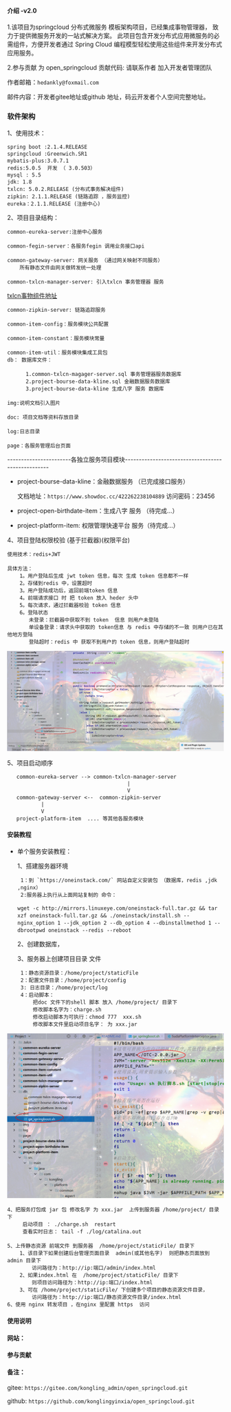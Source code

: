 #### 介绍 -v2.0

1.该项目为springcloud 分布式微服务 模板架构项目，已经集成事物管理器， 致力于提供微服务开发的一站式解决方案。
此项目包含开发分布式应用微服务的必需组件，方便开发者通过 Spring Cloud 编程模型轻松使用这些组件来开发分布式应用服务。

2.参与贡献
为 open_springcloud 贡献代码:  请联系作者 加入开发者管理团队

作者邮箱：`hedankly@foxmail.com`

邮件内容：开发者gitee地址或github 地址，码云开发者个人空间完整地址。

### 软件架构

1、使用技术：

    spring boot :2.1.4.RELEASE
    springcloud :Greenwich.SR1
    mybatis-plus:3.0.7.1
    redis:5.0.5  开发 （ 3.0.503）
    mysql : 5.5
    jdk: 1.8
    txlcn: 5.0.2.RELEASE (分布式事务解决组件)
    zipkin: 2.1.1.RELEASE (链路追踪 ，服务监控)
    eureka：2.1.1.RELEASE (注册中心)

2、项目目录结构：

    common-eureka-server:注册中心服务
    
    common-fegin-server：各服务fegin 调用业务接口api 
    
    common-gateway-server: 网关服务 （通过网关映射不同服务）
        所有静态文件由网关做转发统一处理
    
    common-txlcn-manager-server: 引入txlcn 事务管理器 服务

[txlcn事物组件地址](https://www.txlcn.org/zh-cn/)

    common-zipkin-server: 链路追踪服务
    
    common-item-config：服务模块公共配置
    
    common-item-constant：服务模块常量
    
    common-item-util：服务模块集成工具包
    db： 数据库文件：
    
          1.common-txlcn-magager-server.sql 事务管理器服务数据库
          2.project-bourse-data-kline.sql 金融数据服务数据库
          3.project-bourse-data-kline 生成八字 服务 数据库
            
    img:说明文档引入图片
    
    doc: 项目文档等资料存放目录
    
    log:日志目录
    
    page：各服务管理后台页面

-----------------------各独立服务项目模块--------------------------------------------------

- project-bourse-data-kline：金融数据服务 （已完成接口服务）

  文档地址：`https://www.showdoc.cc/422262238104889`  访问密码：23456

- project-open-birthdate-item：生成八字 服务 （待完成...）

- project-platform-item: 权限管理快速平台 服务（待完成...）

4、项目登陆权限校验 (基于拦截器)(权限平台)

    使用技术：redis+JWT 
    
    具体方法： 
        1。用户登陆后生成 jwt token 信息，每次 生成 token 信息都不一样
        2。存储到redis 中，设置超时
        3。用户登陆成功后，返回前端token 信息
        4。前端请求接口 时 把 token 放入 heder 头中
        5。每次请求，通过拦截器校验 token 信息
        6。登陆状态
           未登录：拦截器中获取不到 token  信息 则用户未登陆
           单设备登录：请求头中获取的 token信息 与 redis 中存储的不一致 则用户已在其他地方登陆
           登陆超时：redis 中 获取不到用户的 token 信息，则用户登陆超时

![Image text](./img/1564712572(1).jpg)

5、项目启动顺序

 ```
    common-eureka-server --> common-txlcn-manager-server
                                        |
                                        V 
    common-gateway-server <--  common-zipkin-server
            |
            V
    project-platform-item  .... 等其他各服务模块
```

#### 安装教程

- 单个服务安装教程：

  1、搭建服务器环境

       1：到 `https://oneinstack.com/` 网站自定义安装包 （数据库，redis ,jdk ,nginx）
       2:服务器上执行从上面网站复制的 命令：

  `wget -c http://mirrors.linuxeye.com/oneinstack-full.tar.gz && tar xzf oneinstack-full.tar.gz && ./oneinstack/install.sh --nginx_option 1 --jdk_option 2 --db_option 4 --dbinstallmethod 1 --dbrootpwd oneinstack --redis --reboot`

  2、创建数据库，

  3、服务器上创建项目目录 文件

       1：静态资源目录：/home/project/staticFile
       2：配置文件目录：/home/project/config
       3: 日志目录：/home/project/log
       4：启动脚本：
           把doc 文件下的shell 脚本 放入 /home/project/ 目录下
           修改脚本名字为：charge.sh
           修改启动脚本为可执行：chmod 777  xxx.sh
           修改脚本文件里启动项目名字： 为 xxx.jar

![Image text](./img/1564712734(1).jpg)

    4、把服务打包成 jar 包 修改名字 为 xxx.jar  上传到服务器 /home/project/ 目录下 
         启动项目 ： ./charge.sh  restart 
         查看实时日志： tail -f ./log/catalina.out 
           
    5、上传静态资源 前端文件 到服务器  /home/project/staticFile/ 目录下
        1、该目录下如果创建后台管理页面目录  admin(或其他名字)  则把静态页面放到 admin 目录下
            访问路径为：http://ip:端口/admin/index.html
        2、如果index.html 在  /home/project/staticFile/ 目录下
            则项目访问路径为：http://ip:端口/index.html
        3、可在 /home/project/staticFile/ 下创建多个项目的静态资源文件目录，
            访问路径为：http://ip:端口/静态资源文件目录/index.html
    6、使用 nginx 转发项目 ，在nginx 里配置 https  访问

#### 使用说明

#### 网站：

#### 参与贡献

#### 备注：

gitee: `https://gitee.com/kongling_admin/open_springcloud.git`

github: `https://github.com/konglingyinxia/open_springcloud.git`

